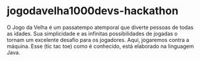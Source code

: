 # jogodavelha1000devs-hackathon
O Jogo da Velha é um passatempo atemporal que diverte pessoas de todas as idades. Sua simplicidade e as infinitas possibilidades de jogadas o tornam um excelente desafio para os jogadores. Aqui, jogaremos contra a máquina. Esse (tic tac toe) como é conhecido, está elaborado na linguagem Java. 
